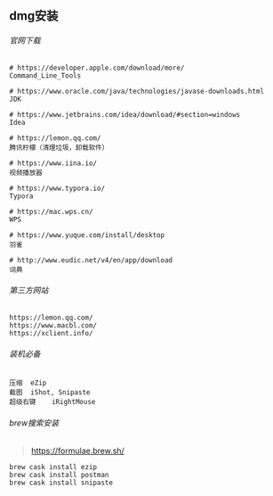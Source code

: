 ## dmg安装

###### 官网下载

```
# https://developer.apple.com/download/more/
Command_Line_Tools

# https://www.oracle.com/java/technologies/javase-downloads.html
JDK

# https://www.jetbrains.com/idea/download/#section=windows
Idea

# https://lemon.qq.com/
腾讯柠檬（清理垃圾，卸载软件）

# https://www.iina.io/
视频播放器

# https://www.typora.io/
Typora

# https://mac.wps.cn/
WPS

# https://www.yuque.com/install/desktop
羽雀

# http://www.eudic.net/v4/en/app/download
词典
```

###### 第三方网站

```
https://lemon.qq.com/
https://www.macbl.com/
https://xclient.info/
```

###### 装机必备

```
压缩	eZip
截图	iShot, Snipaste
超级右键	iRightMouse
```

###### brew搜索安装

> https://formulae.brew.sh/

```
brew cask install ezip
brew cask install postman
brew cask install snipaste
```


